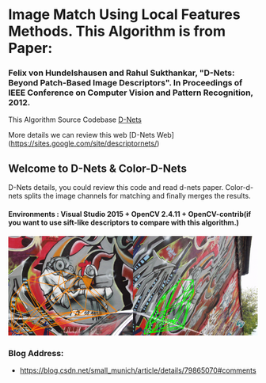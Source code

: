 # Image Match Using Local Features Methods. This Algorithm is from Paper: 

### Felix von Hundelshausen and Rahul Sukthankar, "D-Nets: Beyond Patch-Based Image Descriptors". In Proceedings of IEEE Conference on Computer Vision and Pattern Recognition, 2012.

This Algorithm Source Codebase [D-Nets](https://sites.google.com/site/descriptornets/home/src/d-nets.cpp)

More details we can review this web [D-Nets Web] (https://sites.google.com/site/descriptornets/)

## Welcome to D-Nets & Color-D-Nets  

D-Nets details, you could review this code and read d-nets paper. Color-d-nets splits the image channels for matching and finally merges the results.

#### Environments : Visual Studio 2015 + OpenCV 2.4.11 + OpenCV-contrib(if you want to use sift-like descriptors to compare with this algorithm.)


![Example Results](https://github.com/SmallMunich/D-Nets/blob/master/image/img_matches.png)

### Blog Address:

* https://blog.csdn.net/small_munich/article/details/79865070#comments
